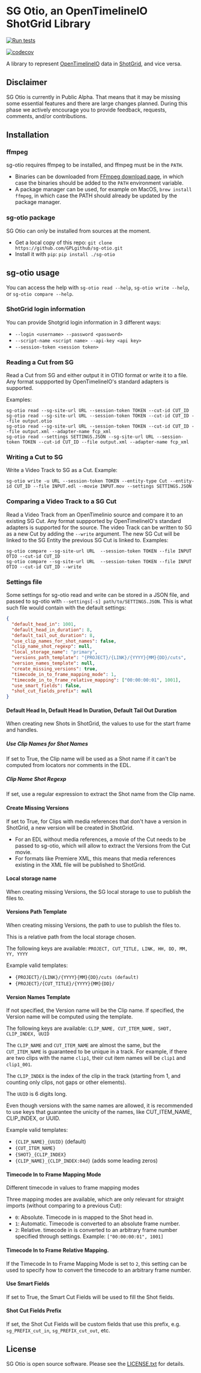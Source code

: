 SG Otio, an OpenTimelineIO ShotGrid Library
=======

[![Run tests](https://github.com/GPLgithub/sg-otio/actions/workflows/ci.yaml/badge.svg)](https://github.com/GPLgithub/sg-otio/actions/workflows/ci.yaml)

[![codecov](https://codecov.io/gh/GPLgithub/sg-otio/branch/master/graph/badge.svg?token=9X2MDPFCBI)](https://codecov.io/gh/GPLgithub/sg-otio)

A library to represent [OpenTimelineIO](http://opentimeline.io/) data in [ShotGrid](https://www.shotgrid.com),
and vice versa.

Disclaimer
----------

SG Otio is currently in Public Alpha. That means that it may be missing
some essential features and there are large changes planned. During this phase
we actively encourage you to provide feedback, requests, comments, and/or
contributions.


Installation
------------

### ffmpeg
sg-otio requires ffmpeg to be installed, and ffmpeg must be in the `PATH`.

- Binaries can be downloaded from [FFmpeg download page](https://ffmpeg.org/download.html), in which case the
binaries should be added to the `PATH` environment variable.
- A package manager can be used, for example on MacOS, `brew install ffmpeg`, in
which case the PATH should already be updated by the package manager.

### sg-otio package

SG Otio can only be installed from sources at the moment.
- Get a local copy of this repo: `git clone https://github.com/GPLgithub/sg-otio.git`
- Install it with `pip`: `pip install ./sg-otio`

sg-otio usage
-------------

You can access the help with `sg-otio read --help`, `sg-otio write --help`, or `sg-otio compare --help`. 

### ShotGrid login information

You can provide Shotgrid login information in 3 different ways:
- `--login <username> --password <password>`
- `--script-name <script name> --api-key <api key>`
- `--session-token <session token>`

### Reading a Cut from SG
Read a Cut from SG and either output it in OTIO format or write it to a file. Any format suppported by OpenTimelineIO's standard adapters is supported.

Examples:
```
sg-otio read --sg-site-url URL --session-token TOKEN --cut-id CUT_ID
sg-otio read --sg-site-url URL --session-token TOKEN --cut-id CUT_ID --file output.otio
sg-otio read --sg-site-url URL --session-token TOKEN --cut-id CUT_ID --file output.xml --adapter-name fcp_xml
sg-otio read --settings SETTINGS.JSON --sg-site-url URL --session-token TOKEN --cut-id CUT_ID --file output.xml --adapter-name fcp_xml
```
### Writing a Cut to SG
Write a Video Track to SG as a Cut.
Example:
```
sg-otio write -u URL --session-token TOKEN --entity-type Cut --entity-id CUT_ID --file INPUT.edl --movie INPUT.mov --settings SETTINGS.JSON
```

### Comparing a Video Track to a SG Cut
Read a Video Track from an OpenTimelinio source and compare it to an existing SG Cut.
Any format suppported by OpenTimelineIO's standard adapters is supported for the source.
The video Track can be written to SG as a new Cut by adding the `--write` argument.
The new SG Cut will be linked to the SG Entity the previous SG Cut is linked to.
Examples:
```
sg-otio compare --sg-site-url URL  --session-token TOKEN --file INPUT OTIO --cut-id CUT_ID
sg-otio compare --sg-site-url URL  --session-token TOKEN --file INPUT OTIO --cut-id CUT_ID --write
``` 

### Settings file

Some settings for sg-otio read and write can be stored in a JSON file, and passed
to sg-otio with `--settings[-s] path/to/SETTINGS.JSON`.
This is what such file would contain with the default settings:
```json
{
  "default_head_in": 1001,
  "default_head_in_duration": 8,
  "default_tail_out_duration": 8,
  "use_clip_names_for_shot_names": false,
  "clip_name_shot_regexp": null,
  "local_storage_name": "primary",
  "versions_path_template": "{PROJECT}/{LINK}/{YYYY}{MM}{DD}/cuts",
  "version_names_template": null,
  "create_missing_versions": true,
  "timecode_in_to_frame_mapping_mode": 1,
  "timecode_in_to_frame_relative_mapping": ["00:00:00:01", 1001],
  "use_smart_fields": false,
  "shot_cut_fields_prefix": null
}
```

#### Default Head In, Default Head In Duration, Default Tail Out Duration
When creating new Shots in ShotGrid, the values to use for the start frame and handles.

##### Use Clip Names for Shot Names
If set to True, the Clip name will be used as a Shot name if it can't be computed from
locators nor comments in the EDL.

##### Clip Name Shot Regexp
If set, use a regular expression to extract the Shot name from the Clip name.

#### Create Missing Versions
If set to True, for Clips with media references that don't have a version in ShotGrid,
a new version will be created in ShotGrid.

- For an EDL without media references, a movie of the Cut needs to be passed to sg-otio,
which will allow to extract the Versions from the Cut movie.
- For formats like Premiere XML, this means that media references existing in the XML
file will be published to ShotGrid.

#### Local storage name
When creating missing Versions, the SG local storage to use to publish the files to.

#### Versions Path Template
When creating missing Versions, the path to use to publish the files to.

This is a relative path from the local storage chosen.

The following keys are available:
`PROJECT, CUT_TITLE, LINK, HH, DD, MM, YY, YYYY`

Example valid templates:
- `{PROJECT}/{LINK}/{YYYY}{MM}{DD}/cuts (default)`
- `{PROJECT}/{CUT_TITLE}/{YYYY}{MM}{DD}/`

#### Version Names Template
If not specified, the Version name will be the Clip name.
If specified, the Version name will be computed using the template.

The following keys are available:
`CLIP_NAME, CUT_ITEM_NAME, SHOT, CLIP_INDEX, UUID`

The `CLIP_NAME` and `CUT_ITEM_NAME` are almost the same, but the `CUT_ITEM_NAME`
is guaranteed to be unique in a track.
For example, if there are two clips with the name `clip1`, their cut item names
will be `clip1` and `clip1_001`.

The `CLIP_INDEX` is the index of the clip in the track (starting from 1, and counting
only clips, not gaps or other elements).

The `UUID` is 6 digits long.

Even though versions with the same names are allowed, it is recommended to use keys that
guarantee the unicity of the names, like CUT_ITEM_NAME, CLIP_INDEX, or UUID.

Example valid templates:
- `{CLIP_NAME}_{UUID}` (default)
- `{CUT_ITEM_NAME}`
- `{SHOT}_{CLIP_INDEX}`
- `{CLIP_NAME}_{CLIP_INDEX:04d}` (adds some leading zeros)

#### Timecode In to Frame Mapping Mode
Different timecode in values to frame mapping modes

Three mapping modes are available, which are only relevant for straight
imports (without comparing to a previous Cut):
- `0`: Absolute. Timecode in is mapped to the Shot head in.
- `1`: Automatic. Timecode is converted to an absolute frame number.
- `2`: Relative. timecode in is converted to an arbitrary frame
number specified through settings. Example: `["00:00:00:01", 1001]`

#### Timecode In to Frame Relative Mapping.
If the Timecode In to Frame Mapping Mode is set to `2`, this setting can be used to specify
how to convert the timecode to an arbitrary frame number.

#### Use Smart Fields
If set to True, the Smart Cut Fields will be used to fill the Shot fields.

#### Shot Cut Fields Prefix
If set, the Shot Cut Fields will be custom fields that use this prefix,
e.g. `sg_PREFIX_cut_in`, `sg_PREFIX_cut_out`, etc.


License
-------
SG Otio is open source software. Please see the [LICENSE.txt](LICENSE.txt) for details.
